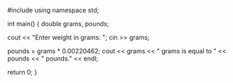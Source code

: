 #include <iostream>
using namespace std;

int main() {
  double grams, pounds;

  cout << "Enter weight in grams: ";
  cin >> grams;

  pounds = grams * 0.00220462;
  cout << grams << " grams is equal to " << pounds << " pounds." << endl;

  return 0;
}
